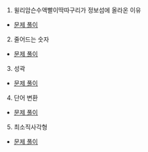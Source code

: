 1. 윌리암슨수액빨이딱따구리가 정보섬에 올라온 이유
* [문제 풀이](https://ht.oopy.io/9c81210a-26cf-45d0-9074-05897211f9b6)

2. 줄어드는 숫자
* [문제 풀이](https://ht.oopy.io/8cd0071c-f0fa-4964-baa7-466f6805e84a)

3. 성곽 
* [문제 풀이](https://ht.oopy.io/647fdc57-be08-4134-b269-19309384eb16)

4. 단어 변환
* [문제 풀이](https://ht.oopy.io/8ba3a22f-d1ca-4107-8a93-4d92645ce74c)

5. 최소직사각형
* [문제 풀이](https://ht.oopy.io/39e2e764-5ae3-4517-ba91-a521e3b14831)
